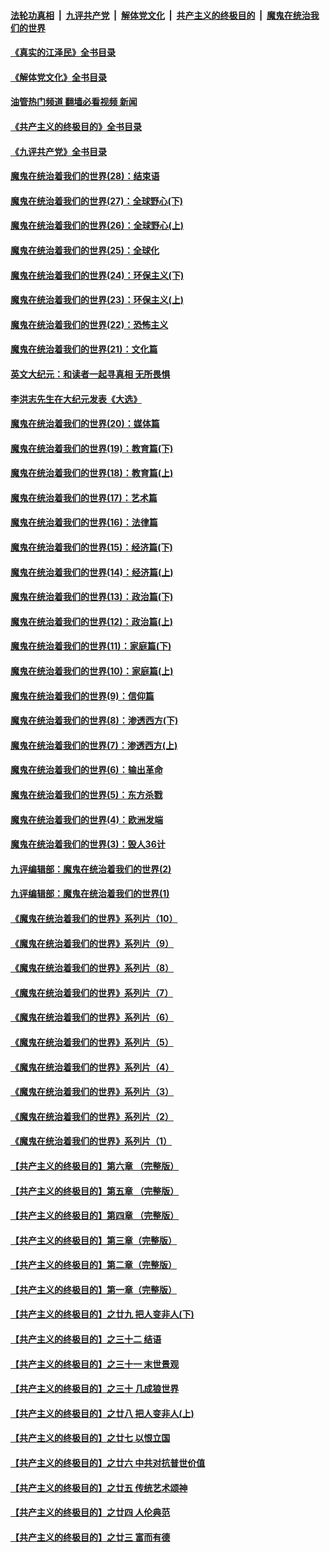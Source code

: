 ####  [法轮功真相](../../../../basic/blob/master/README.md?t=06061201) &nbsp;|&nbsp; [九评共产党](../../../../9ping.md/blob/master/README.md?t=06061201) &nbsp;|&nbsp; [解体党文化](../../../../jtdwh.md/blob/master/README.md?t=06061201)  &nbsp;|&nbsp; [共产主义的终极目的](../../../../gczydzjmd.md/blob/master/README.md?t=06061201) &nbsp;|&nbsp; [魔鬼在统治我们的世界](../../../../mgztzwmdsj.md/blob/master/README.md?t=06061201) 

#### [《真实的江泽民》全书目录](../pages/nsc422/n13721399.md?t=06061201) 

#### [《解体党文化》全书目录](../pages/nsc422/n13721157.md?t=06061201) 

#### [油管热门频道 翻墙必看视频 新闻](http://45.76.130.85:81/youtube.html?06061201)

#### [《共产主义的终极目的》全书目录](../pages/nsc422/n13721048.md?t=06061201) 

#### [《九评共产党》全书目录](../pages/nsc422/n13708085.md?t=06061201) 

#### [魔鬼在统治着我们的世界(28)：结束语](../pages/nsc422/n10936246.md?t=06061201) 

#### [魔鬼在统治着我们的世界(27)：全球野心(下)](../pages/nsc422/n10928319.md?t=06061201) 

#### [魔鬼在统治着我们的世界(26)：全球野心(上)](../pages/nsc422/n10900318.md?t=06061201) 

#### [魔鬼在统治着我们的世界(25)：全球化](../pages/nsc422/n10788205.md?t=06061201) 

#### [魔鬼在统治着我们的世界(24)：环保主义(下)](../pages/nsc422/n10695307.md?t=06061201) 

#### [魔鬼在统治着我们的世界(23)：环保主义(上)](../pages/nsc422/n10688613.md?t=06061201) 

#### [魔鬼在统治着我们的世界(22)：恐怖主义](../pages/nsc422/n10614727.md?t=06061201) 

#### [魔鬼在统治着我们的世界(21)：文化篇](../pages/nsc422/n10597706.md?t=06061201) 

#### [英文大纪元：和读者一起寻真相 无所畏惧](../pages/nsc422/n12542027.md?t=06061201) 

#### [李洪志先生在大纪元发表《大选》](../pages/nsc422/n12534746.md?t=06061201) 

#### [魔鬼在统治着我们的世界(20)：媒体篇](../pages/nsc422/n10586579.md?t=06061201) 

#### [魔鬼在统治着我们的世界(19)：教育篇(下)](../pages/nsc422/n10564808.md?t=06061201) 

#### [魔鬼在统治着我们的世界(18)：教育篇(上)](../pages/nsc422/n10526970.md?t=06061201) 

#### [魔鬼在统治着我们的世界(17)：艺术篇](../pages/nsc422/n10499093.md?t=06061201) 

#### [魔鬼在统治着我们的世界(16)：法律篇](../pages/nsc422/n10485969.md?t=06061201) 

#### [魔鬼在统治着我们的世界(15)：经济篇(下)](../pages/nsc422/n10469975.md?t=06061201) 

#### [魔鬼在统治着我们的世界(14)：经济篇(上)](../pages/nsc422/n10457370.md?t=06061201) 

#### [魔鬼在统治着我们的世界(13)：政治篇(下)](../pages/nsc422/n10448270.md?t=06061201) 

#### [魔鬼在统治着我们的世界(12)：政治篇(上)](../pages/nsc422/n10444576.md?t=06061201) 

#### [魔鬼在统治着我们的世界(11)：家庭篇(下)](../pages/nsc422/n10440961.md?t=06061201) 

#### [魔鬼在统治着我们的世界(10)：家庭篇(上)](../pages/nsc422/n10435448.md?t=06061201) 

#### [魔鬼在统治着我们的世界(9)：信仰篇](../pages/nsc422/n10432159.md?t=06061201) 

#### [魔鬼在统治着我们的世界(8)：渗透西方(下)](../pages/nsc422/n10429603.md?t=06061201) 

#### [魔鬼在统治着我们的世界(7)：渗透西方(上)](../pages/nsc422/n10426013.md?t=06061201) 

#### [魔鬼在统治着我们的世界(6)：输出革命](../pages/nsc422/n10421536.md?t=06061201) 

#### [魔鬼在统治着我们的世界(5)：东方杀戮](../pages/nsc422/n10417707.md?t=06061201) 

#### [魔鬼在统治着我们的世界(4)：欧洲发端](../pages/nsc422/n10414890.md?t=06061201) 

#### [魔鬼在统治着我们的世界(3)：毁人36计](../pages/nsc422/n10411583.md?t=06061201) 

#### [九评编辑部：魔鬼在统治着我们的世界(2)](../pages/nsc422/n10410036.md?t=06061201) 

#### [九评编辑部：魔鬼在统治着我们的世界(1)](../pages/nsc422/n10406825.md?t=06061201) 

#### [《魔鬼在统治着我们的世界》系列片（10）](../pages/nsc422/n12292670.md?t=06061201) 

#### [《魔鬼在统治着我们的世界》系列片（9）](../pages/nsc422/n12290859.md?t=06061201) 

#### [《魔鬼在统治着我们的世界》系列片（8）](../pages/nsc422/n12287445.md?t=06061201) 

#### [《魔鬼在统治着我们的世界》系列片（7）](../pages/nsc422/n12283425.md?t=06061201) 

#### [《魔鬼在统治着我们的世界》系列片（6）](../pages/nsc422/n12282314.md?t=06061201) 

#### [《魔鬼在统治着我们的世界》系列片（5）](../pages/nsc422/n12281419.md?t=06061201) 

#### [《魔鬼在统治着我们的世界》系列片（4）](../pages/nsc422/n12274024.md?t=06061201) 

#### [《魔鬼在统治着我们的世界》系列片（3）](../pages/nsc422/n12271322.md?t=06061201) 

#### [《魔鬼在统治着我们的世界》系列片（2）](../pages/nsc422/n12269049.md?t=06061201) 

#### [《魔鬼在统治着我们的世界》系列片（1）](../pages/nsc422/n12267575.md?t=06061201) 

#### [【共产主义的终极目的】第六章 （完整版）](../pages/nsc422/n11428913.md?t=06061201) 

#### [【共产主义的终极目的】第五章 （完整版）](../pages/nsc422/n11428912.md?t=06061201) 

#### [【共产主义的终极目的】第四章 （完整版）](../pages/nsc422/n11428907.md?t=06061201) 

#### [【共产主义的终极目的】第三章（完整版）](../pages/nsc422/n11428848.md?t=06061201) 

#### [【共产主义的终极目的】第二章（完整版）](../pages/nsc422/n11428831.md?t=06061201) 

#### [【共产主义的终极目的】第一章（完整版）](../pages/nsc422/n11417651.md?t=06061201) 

#### [【共产主义的终极目的】之廿九 把人变非人(下)](../pages/nsc422/n11344140.md?t=06061201) 

#### [【共产主义的终极目的】之三十二 结语](../pages/nsc422/n11360535.md?t=06061201) 

#### [【共产主义的终极目的】之三十一 末世景观](../pages/nsc422/n11351129.md?t=06061201) 

#### [【共产主义的终极目的】之三十 几成狼世界](../pages/nsc422/n11348280.md?t=06061201) 

#### [【共产主义的终极目的】之廿八 把人变非人(上)](../pages/nsc422/n11340492.md?t=06061201) 

#### [【共产主义的终极目的】之廿七 以恨立国](../pages/nsc422/n11336944.md?t=06061201) 

#### [【共产主义的终极目的】之廿六 中共对抗普世价值](../pages/nsc422/n11324785.md?t=06061201) 

#### [【共产主义的终极目的】之廿五 传统艺术颂神](../pages/nsc422/n11296396.md?t=06061201) 

#### [【共产主义的终极目的】之廿四 人伦典范](../pages/nsc422/n11296397.md?t=06061201) 

#### [【共产主义的终极目的】之廿三 富而有德](../pages/nsc422/n11283598.md?t=06061201) 

<img src='http://gfw-breaker.win/goodnews/indexes/nsc422.md' width='0px' height='0px'/>
